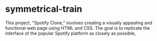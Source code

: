 # symmetrical-train
This project, "Spotify Clone," involves creating a visually appealing and functional web page using HTML and CSS. The goal is to replicate the interface of the popular Spotify platform as closely as possible,
